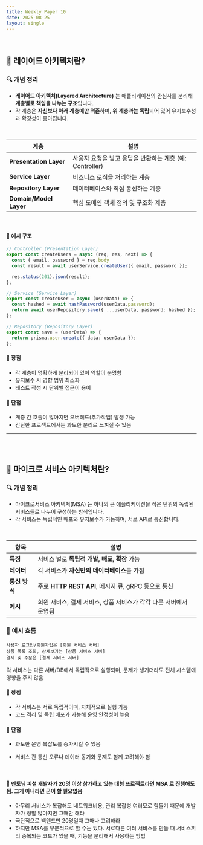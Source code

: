 ```yaml
---
title: Weekly Paper 10  
date: 2025-08-25  
layout: single  
---
```


<br>

## 📌 레이어드 아키텍처란?

### 🔍 개념 정리
* **레이어드 아키텍처(Layered Architecture)** 는 애플리케이션의 관심사를 분리해 **계층별로 책임을 나누는 구조**입니다.
* 각 계층은 **자신보다 아래 계층에만 의존**하며, **위 계층과는 독립**되어 있어 유지보수성과 확장성이 좋아집니다.

<br>

| 계층        | 설명 |
|------------|------|
| **Presentation Layer** | 사용자 요청을 받고 응답을 반환하는 계층 (예: Controller) |
| **Service Layer**       | 비즈니스 로직을 처리하는 계층 |
| **Repository Layer**    | 데이터베이스와 직접 통신하는 계층 |
| **Domain/Model Layer**  | 핵심 도메인 객체 정의 및 구조화 계층 |

<br>

#### 📍 예시 구조

```ts
// Controller (Presentation Layer)
export const createUsers = async (req, res, next) => {
  const { email, password } = req.body
  const result = await userService.createUser({ email, password });

  res.status(201).json(result);
};

// Service (Service Layer)
export const createUser = async (userData) => {
  const hashed = await hashPassword(userData.password);
  return await userRepository.save({ ...userData, password: hashed });
};

// Repository (Repository Layer)
export const save = (userData) => {
  return prisma.user.create({ data: userData });
};
```

#### 📍 장점
 - 각 계층이 명확하게 분리되어 있어 역할이 분명함
 - 유지보수 시 영향 범위 최소화
 - 테스트 작성 시 단위별 접근이 용이

#### 📍 단점
 - 계층 간 호출이 많아지면 오버헤드(추가작업) 발생 가능
 - 간단한 프로젝트에서는 과도한 분리로 느껴질 수 있음

---

<br><br>

## 📌 마이크로 서비스 아키텍처란?

### 🔍 개념 정리

* 마이크로서비스 아키텍처(MSA) 는 하나의 큰 애플리케이션을 작은 단위의 독립된 서비스들로 나누어 구성하는 방식입니다.
* 각 서비스는 독립적인 배포와 유지보수가 가능하며, 서로 API로 통신합니다.

<br>

| 항목        | 설명                                       |
| --------- | ---------------------------------------- |
| **특징**    | 서비스 별로 **독립적 개발, 배포, 확장** 가능             |
| **데이터**   | 각 서비스가 **자신만의 데이터베이스**를 가짐               |
| **통신 방식** | 주로 **HTTP REST API**, 메시지 큐, gRPC 등으로 통신 |
| **예시**    | 회원 서비스, 결제 서비스, 상품 서비스가 각각 다른 서버에서 운영됨   |

### 📍 예시 흐름

```text
사용자 로그인/회원가입은 [회원 서비스 서버]
상품 목록 조회, 상세보기는 [상품 서비스 서버]
결제 및 주문은 [결제 서비스 서버]
```
각 서비스는 다른 서버/DB에서 독립적으로 실행되며,
문제가 생기더라도 전체 시스템에 영향을 주지 않음

#### 📍 장점
- 각 서비스는 서로 독립적이며, 자체적으로 실행 가능
- 코드 격리 및 독립 배포가 가능해 운영 안정성이 높음

#### 📍 단점
- 과도한 운영 복잡도를 증가시킬 수 있음
- 서비스 간 통신 오류나 데이터 동기화 문제도 함께 고려해야 함

  <br>

#### 📝 멘토님 피셜 개발자가 20명 이상 참가하고 있는 대형 프로젝트라면 MSA 로 진행해도됨. 그게 아니라면 굳이 할 필요없음
- 아무리 서비스가 복잡해도 네트워크비용, 관리 복잡성 여러모로 힘들기 때문에 개발자가 정말 많아지면 그때만 해라
- 극단적으로 백엔드만 20명일때 그때나 고려해라
- 하지만 MSA를 부분적으로 할 수는 있다. 서로다른 여러 서비스를 만들 때 서비스끼리 중복되는 코드가 있을 때, 기능을 분리해서 사용하는 방법
